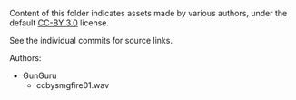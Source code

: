 Content of this folder indicates assets made by various authors, under the default [CC-BY 3.0](https://creativecommons.org/licenses/by/3.0/) license.

See the individual commits for source links.

Authors:

- GunGuru
  * ccbysmgfire01.wav
